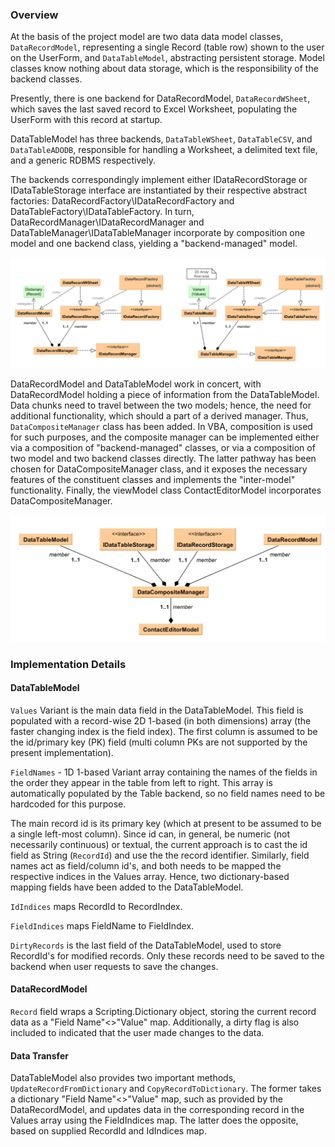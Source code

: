 
### Overview

At the basis of the project model are two data data model classes, `DataRecordModel`, representing a single Record (table row) shown to the user on the UserForm, and `DataTableModel`, abstracting persistent storage. Model classes know nothing about data storage, which is the responsibility of the backend classes.  

Presently, there is one backend for DataRecordModel, `DataRecordWSheet`, which saves the last saved record to Excel Worksheet, populating the UserForm with this record at startup.

DataTableModel has three backends, `DataTableWSheet`, `DataTableCSV`, and `DataTableADODB`, responsible for handling a Worksheet, a delimited text file, and a generic RDBMS respectively.  
 
The backends correspondingly implement either IDataRecordStorage or IDataTableStorage interface are instantiated by their respective abstract factories: DataRecordFactory\IDataRecordFactory and  DataTableFactory\IDataTableFactory. In turn, DataRecordManager\IDataRecordManager and DataTableManager\IDataTableManager incorporate by composition one model and one backend class, yielding a "backend-managed" model.

![Base classes][Base classes]

DataRecordModel and DataTableModel work in concert, with DataRecordModel holding a piece of information from the DataTableModel. Data chunks need to travel between the two models; hence, the need for additional functionality, which should a part of a derived manager. Thus, `DataCompositeManager` class has been added. In VBA, composition is used for such purposes, and the composite manager can be implemented either via a composition of "backend-managed" classes, or via a composition of two model and two backend classes directly. The latter pathway has been chosen for  DataCompositeManager class, and it exposes the necessary features of the constituent classes and implements the "inter-model" functionality. Finally, the viewModel class ContactEditorModel incorporates DataCompositeManager.

![Composite classes][Composite classes]

### Implementation Details

#### DataTableModel

`Values` Variant is the main data field in the DataTableModel. This field is populated with a record-wise 2D 1-based (in both dimensions) array (the faster changing index is the field index).  The first column is assumed to be the id/primary key (PK) field (multi column PKs are not supported by the present implementation).  

`FieldNames` - 1D 1-based Variant array containing the names of the fields in the order they appear in the table from left to right. This array is automatically populated by the Table backend, so no field names need to be hardcoded for this purpose.  

The main record id is its primary key (which at present to be assumed to be a single left-most column). Since id can, in general, be numeric (not necessarily continuous) or textual, the current approach is to cast the id field as String (`RecordId`) and use the the record identifier. Similarly, field names act as field/column id's, and both needs to be mapped the respective indices in the Values array. Hence, two dictionary-based mapping fields have been added to the DataTableModel.  

`IdIndices` maps RecordId to RecordIndex.  

`FieldIndices` maps FieldName to FieldIndex.  

`DirtyRecords` is the last field of the DataTableModel, used to store RecordId's for modified records. Only these records need to be saved to the backend when user requests to save the changes.

#### DataRecordModel

`Record` field wraps a Scripting.Dictionary object, storing the current record data as a "Field Name"<>"Value" map. Additionally, a dirty flag is also included to indicated that the user made changes to the data.  

#### Data Transfer
<a name="pookie"></a>
DataTableModel also provides two important methods, `UpdateRecordFromDictionary` and `CopyRecordToDictionary`. The former takes a dictionary "Field Name"<>"Value" map, such as provided by the DataRecordModel, and updates data in the corresponding record in the Values array using the FieldIndices map. The latter does the opposite, based on supplied RecordId and IdIndices map.

[Composite classes]: https://github.com/pchemguy/ContactEditor/blob/develop/Assets/Diagrams/Class%20Diagram.svg
[Base classes]: https://github.com/pchemguy/ContactEditor/blob/develop/Assets/Diagrams/Class%20Diagram%20-%20Table%20and%20Record.svg
